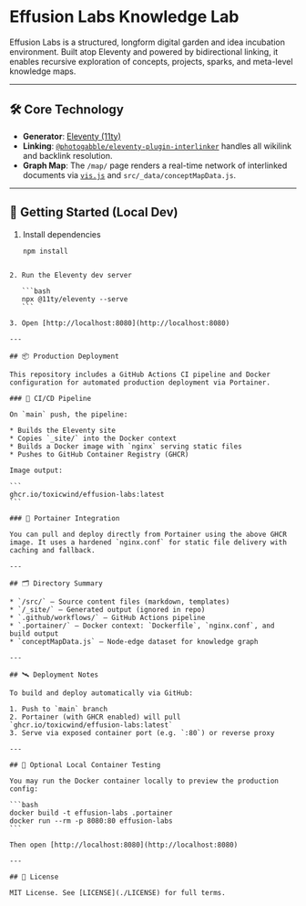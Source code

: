 # Effusion Labs Knowledge Lab

Effusion Labs is a structured, longform digital garden and idea incubation environment. Built atop Eleventy and powered by bidirectional linking, it enables recursive exploration of concepts, projects, sparks, and meta-level knowledge maps.

---

## 🛠️ Core Technology

- **Generator**: [Eleventy (11ty)](https://www.11ty.dev/)
- **Linking**: [`@photogabble/eleventy-plugin-interlinker`](https://github.com/photogabble/eleventy-plugin-interlinker) handles all wikilink and backlink resolution.
- **Graph Map**: The `/map/` page renders a real-time network of interlinked documents via [`vis.js`](https://visjs.org/) and `src/_data/conceptMapData.js`.

---

## 🚀 Getting Started (Local Dev)

1. Install dependencies  
   ```bash
   npm install
````

2. Run the Eleventy dev server

   ```bash
   npx @11ty/eleventy --serve
   ```

3. Open [http://localhost:8080](http://localhost:8080)

---

## 📦 Production Deployment

This repository includes a GitHub Actions CI pipeline and Docker configuration for automated production deployment via Portainer.

### 🔧 CI/CD Pipeline

On `main` push, the pipeline:

* Builds the Eleventy site
* Copies `_site/` into the Docker context
* Builds a Docker image with `nginx` serving static files
* Pushes to GitHub Container Registry (GHCR)

Image output:

```
ghcr.io/toxicwind/effusion-labs:latest
```

### 🔄 Portainer Integration

You can pull and deploy directly from Portainer using the above GHCR image. It uses a hardened `nginx.conf` for static file delivery with caching and fallback.

---

## 🗂 Directory Summary

* `/src/` — Source content files (markdown, templates)
* `/_site/` — Generated output (ignored in repo)
* `.github/workflows/` — GitHub Actions pipeline
* `.portainer/` — Docker context: `Dockerfile`, `nginx.conf`, and build output
* `conceptMapData.js` — Node-edge dataset for knowledge graph

---

## 🛰️ Deployment Notes

To build and deploy automatically via GitHub:

1. Push to `main` branch
2. Portainer (with GHCR enabled) will pull `ghcr.io/toxicwind/effusion-labs:latest`
3. Serve via exposed container port (e.g. `:80`) or reverse proxy

---

## 🧪 Optional Local Container Testing

You may run the Docker container locally to preview the production config:

```bash
docker build -t effusion-labs .portainer
docker run --rm -p 8080:80 effusion-labs
```

Then open [http://localhost:8080](http://localhost:8080)

---

## 📄 License

MIT License. See [LICENSE](./LICENSE) for full terms.